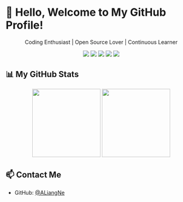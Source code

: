 # 👋 Hello, Welcome to My GitHub Profile!

<div align="center">
  
  <!-- ![Header](https://capsule-render.vercel.app/api?type=waving&color=gradient&height=200&section=header&text=ALiangNe&fontSize=70&animation=fadeIn)
   -->
  <p>Coding Enthusiast | Open Source Lover | Continuous Learner</p>
  
  <div>
    <img src="https://img.shields.io/badge/-JavaScript-F7DF1E?style=flat-square&logo=javascript&logoColor=black" />
    <img src="https://img.shields.io/badge/-TypeScript-3178C6?style=flat-square&logo=typescript&logoColor=white" />
    <img src="https://img.shields.io/badge/-React-61DAFB?style=flat-square&logo=react&logoColor=black" />
    <img src="https://img.shields.io/badge/-Node.js-339933?style=flat-square&logo=node.js&logoColor=white" />
    <img src="https://img.shields.io/badge/-Python-3776AB?style=flat-square&logo=python&logoColor=white" />
  </div>
</div>

## 📊 My GitHub Stats

<div align="center">
  <img height="180em" src="https://github-readme-stats.vercel.app/api?username=ALiangNe&show_icons=true&theme=tokyonight&include_all_commits=true&count_private=true" />
  <img height="180em" src="https://github-readme-stats.vercel.app/api/top-langs/?username=ALiangNe&layout=compact&langs_count=8&theme=tokyonight" />
</div>


## 📫 Contact Me

- GitHub: [@ALiangNe](https://github.com/ALiangNe)
<!-- You can add more contact methods here -->
